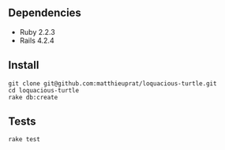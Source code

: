 ## Dependencies

- Ruby 2.2.3
- Rails 4.2.4

## Install

```
git clone git@github.com:matthieuprat/loquacious-turtle.git
cd loquacious-turtle
rake db:create
```

## Tests

```
rake test
```
